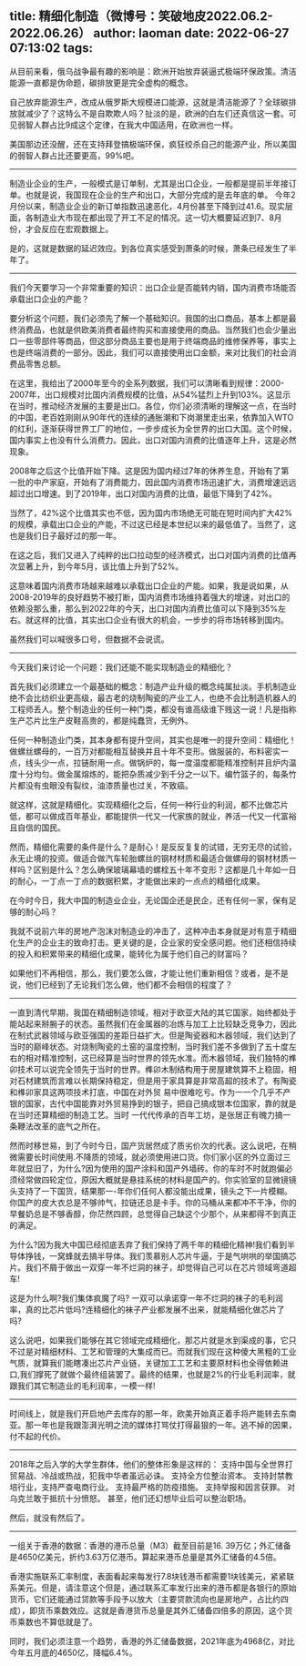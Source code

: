 title: 精细化制造（微博号：笑破地皮2022.06.2-2022.06.26）
author: laoman
date: 2022-06-27 07:13:02
tags:
---
从目前来看，俄乌战争最有趣的影响是：欧洲开始放弃装逼式极端环保政策。清洁能源一直都是伪命题，碳排放更是完全虚构的概念。

自己放弃能源生产，改成从俄罗斯大规模进口能源，这就是清洁能源了？全球碳排放就减少了？这特么不是自欺欺人吗？扯淡的是，欧洲的白左们还真信这一套。可见弱智人群占比9成这个定律，在我大中国适用，在欧洲也一样。

美国那边还没醒，还在支持拜登搞极端环保，疯狂绞杀自己的能源产业，所以美国的弱智人群占比还要更高，99%吧。
- - - 
制造业企业的生产，一般模式是订单制，尤其是出口企业，一般都是提前半年接订单。也就是说，我国现在企业的生产和出口，大部分完成的是去年底的单。
今年2月份以来，制造业企业的新订单指数迅速恶化，4月份甚至下降到过41.6。现实层面，各制造业大市现在都出现了开工不足的情况。这一切大概要延迟到7、8月份，才会反应在宏观数据上。

是的，这就是数据的延迟效应。到各位真实感受到萧条的时候，萧条已经发生了半年了。
- - - 
我们今天要学习一个非常重要的知识：出口企业是否能转内销，国内消费市场能否承载出口企业的产能？

要分析这个问题，我们必须先了解一个基础知识。我国的出口商品，基本上都是最终消费品，也就是供欧美消费者最终购买和直接使用的商品。当然我们也会少量出口一些零部件等商品，但这部分商品主要也是用于终端商品的维修保养等，事实上也是终端消费的一部分。因此，我们可以直接使用出口金额，来对比我们的社会消费品零售总额。

在这里，我给出了2000年至今的全系列数据，我们可以清晰看到规律：2000-2007年，出口规模对比国内消费规模的比值，从54%猛烈上升到103%。这显示在当时，推动经济发展的主要是出口。各位，你们必须清晰的理解这一点，在当时的中国，老百姓刚刚从90年代的连续的通胀潮和下岗潮里走出来，依靠加入WTO的红利，逐渐获得世界工厂的地位，一步步成长为全世界的出口大国。这个时候，国内事实上也没有什么消费力。因此，出口对国内消费的比值逐年上升，这是必然现象。

2008年之后这个比值开始下降。这是因为国内经过7年的休养生息，开始有了第一批的中产家庭，开始有了消费能力，因此国内消费市场迅速扩大，消费增速远远超过出口增速。到了2019年，出口对国内消费的比值，最低下降到了42%。

当然了，42%这个比值其实也不低，因为国内市场绝无可能在短时间内扩大42%的规模，承载出口企业的产能，不过这已经是本世纪以来的最低值了。当然了，这也是我们日子最好过的那一年。

在这之后，我们又进入了纯粹的出口拉动型的经济模式，出口对国内消费的比值再次显著上升，到今年5月，该比值上升到了52%。

这意味着国内消费市场越来越难以承载出口企业的产能。如果，我是说如果，从2008-2019年的良好趋势不被打断，国内消费市场维持着强大的增速，对出口的依赖没那么重，那么到2022年的今天，出口对国内消费比值可以下降到35%左右。就这样的比值，其实出口企业有很大的机会，一步步的将市场转移到国内。

虽然我们可以喊很多口号，但数据不会说谎。
- - - 
今天我们来讨论一个问题：我们还能不能实现制造业的精细化？

首先我们必须建立一个最基础的概念：制造产业升级的概念纯属扯淡。手机制造业绝不会比纺织业更高级，最古老的烧制陶瓷的产业工人，也绝不会比制造机器人的工程师丢人。整个制造业的任何一种门类，都没有谁高级谁下贱这一说！凡是指称生产芯片比生产皮鞋高贵的，都是纯蠢货，无例外。

任何一种制造业门类，其本身都有提升空间，其实也是唯一的提升空间：精细化！做螺丝螺母的，一百万对都能相互替换并且十年不变形。做服装的，布料密实一点，线头少一点，拉链耐用一点。做锅炉的，每一度温度都能精准控制并且炉内温度十分均匀。做金属熔炼的，能把杂质减少到千分之一以下。编竹篮子的，每条竹片都没有虫眼没有裂纹，油漆质量也过关，不致癌。

就这样，这就是精细化。实现精细化之后，任何一种行业的利润，都不比做芯片低，都可以做成百年基业，都能提供一代又一代家族的就业，养活一代又一代富裕且自信的国民。

然而，精细化需要的条件是什么？是耐心！是反反复复的试错，无穷无尽的试验，永无止境的投资。做适合做汽车轮胎螺丝的钢材材质和最适合做螺母的钢材材质一样吗？区别是什么？怎么确保玻璃幕墙的螺栓五十年不变形？这都是几十年如一日的耐心，一丁点一丁点的数据积累，才能做出来的一点点的精细化成果。

在今时今日，我大中国的制造业企业，无论国企还是民企，还有任何一家，保有足够的耐心吗？

我就不说前六年的房地产泡沫对制造业的冲击了，这种冲击本身就是对有意于精细化生产的企业主的致命打击。更关键的是，企业家的安全感问题。他们还相信持续的投入和积累带来的精细化成果，能转化为属于他们自己的财富吗？

如果他们不再相信，那么，我们要怎么做，才能让他们重新相信？或者，是不是说，他们已经到了无论我们怎么做，他们都不会相信的程度了？
- - - 
一直到清代早期，我国在精细制造领域，相对于欧亚大陆的其它国家，始终都处于能站起来掰腕子的状态。虽然我们在金属器的冶炼与加工上比较缺乏竞争力，因此在制式武器领域与欧亚强国的差距日益扩大。但是陶瓷器和木器领域，我们达到了当时的巅峰状态。对烧制陶瓷的土窑的温度控制，当时我们差不多做到了五十度左右的相对精准控制，这已经算是当时世界的领先水准。而木器领域，我们独特的榫卯技术可以说完全领先于当时的世界。榫卯木制结构用于房屋建筑算不上稳固，相对石材建筑而言难以长期保持稳定，但是用于家具算是非常高超的技术了。有陶瓷和榫卯家具这两项技术打底，中国在对外贸
易中很难吃亏。作为一一个几乎不产银的国家，古代中国能靠对外贸易挣到的银子，把自己搞成银本位国家，靠的就是在当时还算精细的制造工艺。当时
一代代传承的百年工坊，是张居正有魄力搞一条鞭法改革的底气之所在。

然而时移世易，到了今时今日，国产货居然成了质劣价次的代表。这么说吧，在稍微需要长时间使用.不降质的领域，就必须使用进口货。你们家小区的外立面过三年就显旧了，为什么?因为使用的国产涂料和国产外墙砖。你的车时不时就跑偏必须经常做四轮定位，原因大概就是悬挂系统的材料是国产的。你实验室的显微镜镜头支持了一下国货，结果那一-年你们任何人都没能出成果，镜头之下一片模糊。你国产的皮大衣总是不够帅气，拉链还总是卡手。你的马桶从来都冲不干净，你的早餐奶总是不够香醇，你茫然四顾，总觉得自己缺这个少那个，从来都得不到真正的满足。

为什么?因为我大中国已经彻底丢弃了我们保持了两千年的精细化精神!我们看到半导体挣钱，一窝蜂就去搞半导体。我们羡慕别人芯片牛逼，于是气哄哄的举国搞芯片。我们不屑于做出一双穿一年不烂洞的袜子，却觉得自己可以在芯片领域弯道超车!

这是为什么啊?我们集体疯魔了吗? 一双可以承诺穿一年不烂洞的袜子的毛利润率，真的比芯片低吗?连精细化的袜子产业都发展不出来，就能精细化做芯片了吗?

这么说吧，如果我们能够在其它领域完成精细化，那芯片就是水到渠成的事，它只不过是对精细材料、工艺和管理的大集成而已。而就我们现在这种傻大黑粗的工业气质，就算我们能瞎凑出芯片产业链，关键加工工艺和主要原材料也全得依赖进口,我们撑死了就做个最终组装罢了。最终的结果，也就是2%的行业毛利润率，就跟我们其它制造业的毛利润率，一模一样!
- - - 
时间线上，就是我们开启地产去库存的那一年，欧美开始真正着手将产能转去东南亚。那一年也是我跟澎湃光明之流的媒体打骂仗打得最狠的一年。逃不掉的因果，付不起的代价。
- - - 
2018年之后入学的大学生群体，他们的整体形象是这样的：
支持中国与全世界打贸易战、冷战或热战，犯我中华者虽远必诛。
支持全方位整治资本。
支持封禁教培行业，支持严查电商行业。
支持最严格的防疫措施。
支持举报和因言获罪。
对乌克兰敢于抵抗十分愤怒。
甚至，他们还幻想毕业后可以整治职场。

然后，就没有然后了。 
- - -
一组关于香港的数据：香港的港币总量（M3）截至目前是16. 39万亿；外汇储备是4650亿美元，折约3.63万亿港币。算起来港币总量是其外汇储备的4.5倍。

香港实施联系汇率制度，表面看起来每发行7.8块钱港币都需要1块钱美元，紧紧联系美元。但是，请注意这个但是，通过联系汇率发行出来的港币都是各银行的原始货币，它们还能通过贷款等手段予以放大（主要贷款流向也是房地产，占比约四成），即货币乘数效应。这就是香港货币总量是其外汇储备四倍多的原因，这个货币乘数也不算低就是了。

同时，我们必须注意一个趋势，香港的外汇储备数据，2021年底为4968亿，对比今年五月底的4650亿，降幅6.4%。





